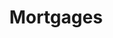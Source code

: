 ---
title: Mortgages
crosslinks:
- RealEstate
- AMAAggregator
- HomeImprovement
- HomeLoans
- personalfinance
- 2dcesl4
- explainlikeimfive
- FinancialPlanning
- ethtrader
---